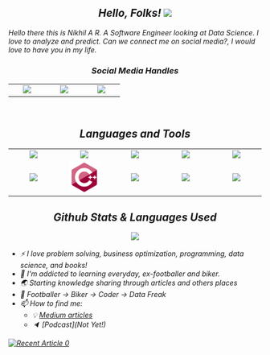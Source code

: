 <h2 align='center'> <i>Hello, Folks! <img src="https://github.com/Ashutosh00710/Ashutosh00710/blob/master/wave.gif" width="30px"></h2>  


_Hello there this is Nikhil A R. A Software Engineer looking at Data Science. I love to analyze and predict. Can we connect me on social media?, I would love to have you in my life._  
<h3 align='center'><i>Social Media Handles</i></h3>
<p align='center'>
 
<table width="100" align='center'>
<tr>
    <td align='center' width="60">
        <a href="https://twitter.com/Nikhilar16"><img src="https://cdn-icons-png.flaticon.com/512/1409/1409937.png" width="60"></a>
    </td>
    <td align='center' width="60">
        <a href="https://www.instagram.com/"><img src="https://cdn-icons-png.flaticon.com/512/1409/1409946.png"></a>
    </td>
    <td align='center' width="60">
        <a href="https://www.linkedin.com/in/nikhil-ar-b44156140/"><img src="https://cdn-icons-png.flaticon.com/512/1409/1409945.png" width="60"></a>
    </td>
</tr>
</table>

</p>


</br>

<h2 align='center'><i>Languages and Tools</i></h2>

<table width="100">
<tr>
    <td align='center' width="190">
        <img src="https://www.vectorlogo.zone/logos/python/python-horizontal.svg">
    </td>
    <td align='center' width="190">
        <img src="https://www.vectorlogo.zone/logos/microsoft_azure/microsoft_azure-ar21.svg">
    </td>
    <td align='center' width="190">
        <img src="https://www.vectorlogo.zone/logos/mysql/mysql-horizontal.svg">
    </td>
     <td align='center' width="190">
        <img src="https://www.vectorlogo.zone/logos/reactjs/reactjs-ar21.svg">
    </td>
    <td align='center'  width="190">
        <img src="https://www.vectorlogo.zone/logos/mongodb/mongodb-ar21.svg">
    </td>
</tr>
<tr>
    <td align='center' height="60" width="190">
        <img src="https://github.com/abranhe/programming-languages-logos/blob/master/src/javascript/javascript.svg" width="60">
    </td>
    <td align='center' width="190">
        <img src="https://github.com/devicons/devicon/blob/master/icons/cplusplus/cplusplus-original.svg" width="60">
    </td>
     <td align='center' width="190">
        <img src="https://www.vectorlogo.zone/logos/netlify/netlify-ar21.svg" width="60">
    </td>
    <td align='center' width="190">
        <img src="https://www.vectorlogo.zone/logos/reactjs/reactjs-ar21.svg">
    </td>
    <td align='center' width="190">
        <img src="https://www.vectorlogo.zone/logos/getpostman/getpostman-icon.svg" width="120">
    </td>
</tr>
</table>

<h2 align='center'><i>Github Stats & Languages Used</i></h2>
<p align="center">
<img src="https://github-readme-stats.vercel.app/api?username=Noone2810&count_private=true&show_icons=true&theme=vue-dark&hide_border=true" height="205">
</a>
</p>


- :zap: I love problem solving, business optimization, programming, data science, and books!
- 🌱 I'm addicted to learning everyday, ex-footballer and biker.
- 🌏 Starting knowledge sharing through articles and others places
- 📇 Footballer -> Biker -> Coder -> Data Freak
- 📫 How to find me: 
  - :bulb: [Medium articles](https://medium.com/@arnikhil0)
  - :speaker: [Podcast](Not Yet!)


<a target="_blank" href="https://github-readme-medium-recent-article.vercel.app/mzedium/@khuyentran1476/0"><img src="https://github-readme-medium-recent-article.vercel.app/medium/@arnikhil0/0" alt="Recent Article 0">
